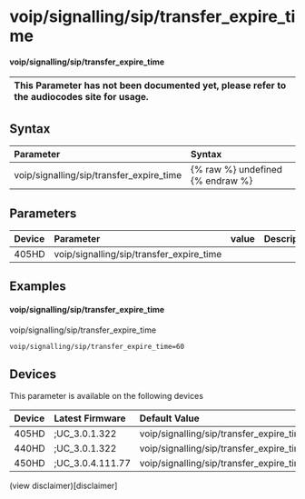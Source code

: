 ﻿---
description: voip/signalling/sip/transfer_expire_time
search:
    keywords: ['voip','signalling','sip','transfer_expire_time']
---

# voip/signalling/sip/transfer_expire_time

#### voip/signalling/sip/transfer_expire_time


| This Parameter has not been documented yet, please refer to the audiocodes site for usage.  |
| :--- |

## Syntax
| Parameter | Syntax |
| :--- | :--- |
|voip/signalling/sip/transfer_expire_time | {% raw %} undefined {% endraw %} |

## Parameters
|Device|Parameter|value|Description|
|:---|:---|:---|:---|
| 405HD | voip/signalling/sip/transfer_expire_time |  |  |

## Examples
#### voip/signalling/sip/transfer_expire_time

voip/signalling/sip/transfer_expire_time

```
voip/signalling/sip/transfer_expire_time=60
```

## Devices
This parameter is available on the following devices

| Device | Latest Firmware | Default Value |
|:---|:---|:---|
| 405HD | ;UC_3.0.1.322 | voip/signalling/sip/transfer_expire_time=60 
| 440HD | ;UC_3.0.1.322 | voip/signalling/sip/transfer_expire_time=60 
| 450HD | ;UC_3.0.4.111.77 | voip/signalling/sip/transfer_expire_time=60 

(view disclaimer)[disclaimer]
